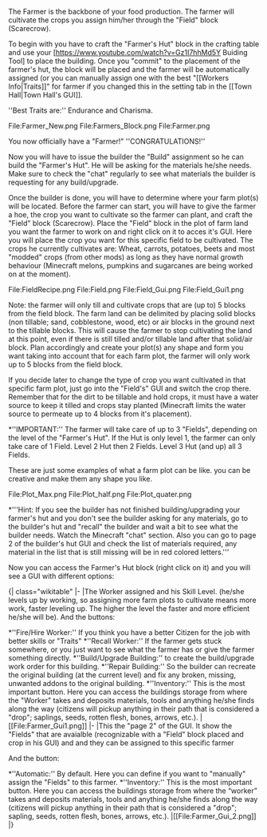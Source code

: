 The Farmer is the backbone of your food production. The farmer will cultivate the crops you assign him/her through the "Field" block (Scarecrow).

To begin with you have to craft the "Farmer's Hut" block in the crafting table and use your [https://www.youtube.com/watch?v=Gz1I7hhMd5Y Buiding Tool] to place the building. Once you "commit" to the placement of the farmer's hut, the block will be placed and the farmer will be automatically assigned (or you can manually assign one with the best  "[[Workers Info|Traits]]" for farmer if you changed this in the setting tab in the [[Town Hall|Town Hall's GUI]].

''Best Traits are:'' Endurance and Charisma.

<gallery style="float:none;width:50%;margin:0 auto;">
File:Farmer_New.png
File:Farmers_Block.png
File:Farmer.png
</gallery>

You now officially have a "Farmer!" ''CONGRATULATIONS!''

Now you will have to issue the builder the "Build" assignment so he can build the "Farmer's Hut". He will be asking for the materials he/she needs. Make sure to check the "chat" regularly to see what materials the builder is requesting for any build/upgrade.

Once the builder is done, you will have to determine where your farm plot(s) will be located. Before the farmer can start, you will have to give the farmer a hoe, the crop you want to cultivate so the farmer can plant, and craft the "Field" block (Scarecrow). Place the "Field" block in the plot of farm land you want the farmer to work on and right click on it to acces it's GUI. Here you will place the crop you want for this specific field to be cultivated. The crops he currently cultivates are: Wheat, carrots, potatoes, beets and most "modded" crops (from other mods) as long as they have normal growth behaviour (Minecraft melons, pumpkins and sugarcanes are being worked on at the moment).

<gallery style="float:none;width:60%;margin:0 auto;">
File:FieldRecipe.png
File:Field.png
File:Field_Gui.png
File:Field_Gui1.png
</gallery>

Note: the farmer will only till and cultivate crops that are (up to) 5 blocks from the field block. The farm land can be delimited by placing solid blocks (non tillable; sand, cobblestone, wood, etc) or air blocks in the ground next to the tillable blocks. This will cause the farmer to stop cultivating the land at this point, even if there is still tilled and/or tillable land after that solid/air block. Plan accordingly and create your plot(s) any shape and form you want taking into account that for each farm plot, the farmer will only work up to 5 blocks from the field block. 

If you decide later to change the type of crop you want cultivated in that specific farm plot, just go into the "Field's" GUI and switch the crop there. Remember that for the dirt to be tillable and hold crops, it must have a water source to keep it tilled and crops stay planted (Minecraft limits the water source to permeate up to 4 blocks from it's placement).

*''IMPORTANT:'' The farmer will take care of up to 3 "Fields", depending on the level of the "Farmer's Hut". If the Hut is only level 1, the farmer can only take care of 1 Field. Level 2 Hut then 2 Fields. Level 3 Hut (and up) all 3 Fields.

These are just some examples of what a farm plot can be like. you can be creative and make them any shape you like.

<gallery style="float:none;width:50%;margin:0 auto;">
File:Plot_Max.png
File:Plot_half.png
File:Plot_quater.png
</gallery>

*'''Hint: If you see the builder has not finished building/upgrading your farmer's hut and you don't see the builder asking for any materials, go to the builder's hut and "recall" the builder and wait a bit to see what the builder needs. Watch the Minecraft "chat" section. Also you can go to page 2 of the builder's hut GUI and check the list of materials required, any material in the list that is still missing will be in red colored letters.'''

Now you can access the Farmer's Hut block (right click on it) and you will see a GUI with different options:

{| class="wikitable"
|-
|The Worker assigned and his Skill Level. (he/she levels up by working, so assigning more farm plots to cultivate means more work, faster leveling up. The higher the level the faster and more efficient he/she will be). And the buttons: 

*''Fire/Hire Worker:'' If you think you have a better Citizen for the job with better skills or "Traits"
*''Recall Worker:'' If the farmer gets stuck somewhere, or you just want to see what the farmer has or give the farmer something directly.
*''Build/Upgrade Building:'' to create the build/upgrade work order for this building.
*''Repair Building:'' So the builder can recreate the original building (at the current level) and fix any broken, missing, unwanted addons to the original building.
*''Inventory:'' This is the most important button. Here you can access the buildings storage from where the "Worker" takes and deposits materials, tools and anything he/she finds along the way (citizens will pickup anything in their path that is considered a "drop"; saplings, seeds, rotten flesh, bones, arrows, etc.).
|[[File:Farmer_Gui1.png]]
|-
|This the "page 2" of the GUI. It show the "Fields" that are avaialble (recognizable with a "Field" block placed and crop in his GUI) and and they can be assigned to this specific farmer

And the button:

*''Automatic:'' By default. Here you can define if you want to "manually" assign the "Fields" to this farmer.
*''Inventory:'' This is the most important button. Here you can access the buildings storage from where the &ldquo;worker&rdquo; takes and deposits materials, tools and anything he/she finds along the way (citizens will pickup anything in their path that is considered a "drop"; sapling, seeds, rotten flesh, bones, arrows, etc.).
|[[File:Farmer_Gui_2.png]]
|}

